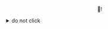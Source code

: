 <p align="center">🥦!</p><details><summary>do not click</summary>╯:trollface:╯︵ ┻━┻<br>╯:trollface:╯︵ ┻━┻<br>╯:trollface:╯︵ ┻━┻<br>╯:trollface:╯︵ ┻━┻<br>╯:trollface:╯︵ ┻━┻<br>╯:trollface:╯︵ ┻━┻<br>╯:trollface:╯︵ ┻━┻<br>╯:trollface:╯︵ ┻━┻<br>╯:trollface:╯︵ ┻━┻<br>╯:trollface:╯︵ ┻━┻<br>╯:trollface:╯︵ ┻━┻<br>╯:trollface:╯︵ ┻━┻<br>╯:trollface:╯︵ ┻━┻<br>╯:trollface:╯︵ ┻━┻<br>╯:trollface:╯︵ ┻━┻<br>╯:trollface:╯︵ ┻━┻<br>╯:trollface:╯︵ ┻━┻<br>╯:trollface:╯︵ ┻━┻<br>╯:trollface:╯︵ ┻━┻<br>╯:trollface:╯︵ ┻━┻<br>╯:trollface:╯︵ ┻━┻<br>╯:trollface:╯︵ ┻━┻<br>╯:trollface:╯︵ ┻━┻<br>╯:trollface:╯︵ ┻━┻<br>╯:trollface:╯︵ ┻━┻<br>╯:trollface:╯︵ ┻━┻<br>╯:trollface:╯︵ ┻━┻<br>╯:trollface:╯︵ ┻━┻<br>╯:trollface:╯︵ ┻━┻<br>╯:trollface:╯︵ ┻━┻<br>╯:trollface:╯︵ ┻━┻<br>╯:trollface:╯︵ ┻━┻<br>╯:trollface:╯︵ ┻━┻<br>╯:trollface:╯︵ ┻━┻<br>╯:trollface:╯︵ ┻━┻<br>╯:trollface:╯︵ ┻━┻<br>╯:trollface:╯︵ ┻━┻<br>╯:trollface:╯︵ ┻━┻<br>╯:trollface:╯︵ ┻━┻<br>╯:trollface:╯︵ ┻━┻<br>╯:trollface:╯︵ ┻━┻<br><img src="https://github-readme-stats.vercel.app/api?username=egoist&theme=prussian&show_icons=true&count_private=true&hide_title=true&hide=stars&line_height=28"/></details>
